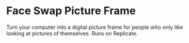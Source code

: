 # Face Swap Picture Frame

Turn your computer into a digital picture frame for people who only like looking at pictures of themselves. Runs on Replicate.
